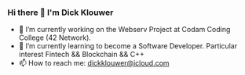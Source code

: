 ### Hi there 👋 I'm Dick Klouwer

- 🔭 I’m currently working on the Webserv Project at Codam Coding College (42 Network).
- 🌱 I’m currently learning to become a Software Developer. Particular interest Fintech && Blockchain && C++
- 📫 How to reach me: dickklouwer@icloud.com
